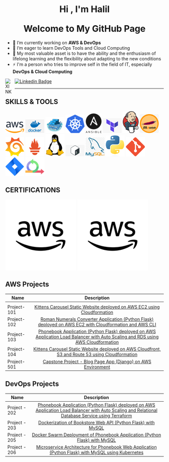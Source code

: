 <h1 align="center">Hi , I'm <a>Halil</a> <br></p> Welcome to My GitHub Page</h1>

- 🔭 I’m currently working on **AWS & DevOps**
- 🌱 I’m eager to learn DevOps Tools and Cloud Computing
- 💬 My most valuable asset is to have the ability and the enthusiasm of lifelong learning and the flexibility about adapting to the new conditions
- ⚡ I'm a person who tries to improve self in the field of IT, especially **DevOps & Cloud Computing**

[![Linkedin Badge](https://img.shields.io/badge/-Linkedin-757575?style=flat-quare&labelColor=757575&logo=Linkedin&logoColor=white&link=link)](https://www.linkedin.com/in/halil-ibrahim-andic/)
[<img align="left" alt="XINK" width="20px" src="https://cdn.worldvectorlogo.com/logos/xing-icon.svg" style="padding-right:10px;" />](https://www.xing.com/profile/DiplIngHalilIbrahim_Andic/)

<hr>

## SKILLS & TOOLS

<img src="./images/aws.png" alt="Aws" style="width:60px;"/> <img src="./images/docker.png" alt="Docker" style="width:60px;"/> <img src="./images/dockerswarm.png" alt="Docker" style="width:60px;"/> <img src="./images/kubernetes.png" alt="Kubernetes" style="width:60px;"/> <img src="./images/ansible.png" alt="Ansible" style="width:50px;"/> <img src="./images/terraform.png" alt="Terraform" style="width:60px;"/> <img src="./images/jenkins.png" alt="Jenkins" style="width:50px;"/> <img src="./images/maven.png" alt="Aws" style="width:60px;"/> <img src="./images/grafana.png" alt="Aws" style="width:60px;"/> <img src="./images/prometheus.png" alt="Aws" style="width:60px;"/> <img src="./images/linux.png" alt="Linux" style="width:60px;"/> <img src="./images/bash.jpg" alt="Bash" style="width:60px;"/> <img src="./images/mysql.png" alt="Sql" style="width:60px;"/> <img src="./images/Python.png" alt="Python" style="width:60px;"/> <img src="./images/git.png" alt="Git" style="width:60px;"/> <img src="./images/jira.png" alt="Jira" style="width:60px;"/> <img src="./images/agile.png" alt="java" style="width:60px;"/>

## CERTIFICATIONS

<a href="https://www.credly.com/badges/42212c92-ca3c-4af6-a435-536de16c6f75/linked_in_profile" target="_blank">![AWS](./images/aws-2.png)</a>
<a href="https://www.credly.com/badges/da629e58-034c-45e1-ab1f-8c533d7c1172/linked_in?t=rlc8la" target="_blank">![AWS](./images/aws-2.png)</a>

</a>

## AWS Projects

| Name        |                                                                                      Description                                                                                      |
| ----------- | :-----------------------------------------------------------------------------------------------------------------------------------------------------------------------------------: |
|             |
| Project-101 |                      [Kittens Carousel Static Website deployed on AWS EC2 using Cloudformation](https://github.com/HIANDIC/kittens-carousel-static-website-ec2)                       |
| Project-102 |            [Roman Numerals Converter Application (Python Flask) deployed on AWS EC2 with Cloudformation and AWS CLI](https://github.com/HIANDIC/Roman-Numerals-Converter)             |
| Project-103 | [Phonebook Application (Python Flask) deployed on AWS Application Load Balancer with Auto Scaling and RDS using AWS Cloudformation](https://github.com/HIANDIC/Phonebook-Application) |
| Project-104 |           [Kittens Carousel Static Website deployed on AWS Cloudfront, S3 and Route 53 using Cloudformation](https://github.com/HIANDIC/kittens-carousel-static-web-s3-cf)            |
| Project-501 |                 [Capstone Project - Blog Page App (Django) on AWS Environment](https://github.com/HIANDIC/Capstone-Project-Blog-Page-App--Django--on-AWS-Environment)                 |

## DevOps Projects

| Name          |                                                                                                          Description                                                                                                           |
| ------------- | :----------------------------------------------------------------------------------------------------------------------------------------------------------------------------------------------------------------------------: |
| Project - 202 | [Phonebook Application (Python Flask) deployed on AWS Application Load Balancer with Auto Scaling and Relational Database Service using Terraform](https://github.com/HIANDIC/Terraform-Phonebook-Application-deployed-on-AWS) |
| Project - 203 |                                         [Dockerization of Bookstore Web API (Python Flask) with MySQL ](https://github.com/HIANDIC/dockerization-bookstore-api-on-python-flask-mysql)                                          |
| Project - 205 |                       [Docker Swarm Deployment of Phonebook Application (Python Flask) with MySQL ](https://github.com/HIANDIC/docker-swarm-deployment-of-phonebook-app-on-python-flask-mysql-Terraform)                       |
| Project - 206 |                              [Microservice Architecture for Phonebook Web Application (Python Flask) with MySQL using Kubernetes ](https://github.com/HIANDIC/Kubernetes-Microservice-Phonebook)                               |
